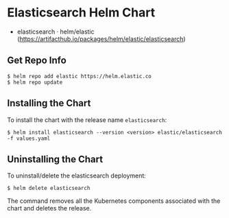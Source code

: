 # Elasticsearch Helm Chart

- elasticsearch · helm/elastic (https://artifacthub.io/packages/helm/elastic/elasticsearch)

## Get Repo Info

```console
$ helm repo add elastic https://helm.elastic.co
$ helm repo update
```

## Installing the Chart

To install the chart with the release name `elasticsearch`:

```console
$ helm install elasticsearch --version <version> elastic/elasticsearch -f values.yaml
```

## Uninstalling the Chart

To uninstall/delete the elasticsearch deployment:

```console
$ helm delete elasticsearch
```

The command removes all the Kubernetes components associated with the chart and deletes the release.
